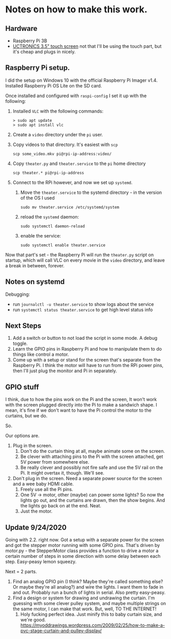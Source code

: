 # Notes on how to make this work.

## Hardware

-   Raspberry Pi 3B
-   [UCTRONICS 3.5" touch screen](https://www.amazon.com/gp/product/B076M399XX/ref=ppx_yo_dt_b_search_asin_title?ie=UTF8&psc=1) not that I'll be using the touch part, but it's cheap and plugs in nicely.

## Raspberry Pi setup.

I did the setup on Windows 10 with the official Raspberry Pi Imager v1.4. Installed Raspberry Pi OS Lite on the SD card.

Once installed and configured with `raspi-config` I set it up with the following:

1.  Installed `VLC` with the following commands:

        > sudo apt update
        > sudo apt install vlc

2.  Create a `video` directory under the `pi` user.

3.  Copy videos to that directory. It's easiest with `scp`

        scp some_video.mkv pi@rpi-ip-address:video/

4.  Copy `theater.py` and `theater.service` to the `pi` home directory

        scp theater.* pi@rpi-ip-address

5.  Connect to the RPi however, and now we set up `systemd`.

    1.  Move the `theater.service` to the systemd directory - in the version of the OS I used

            sudo mv theater.service /etc/systemd/system
    2.  reload the `systemd` daemon:

            sudo systemctl daemon-reload
    3.  enable the service:

            sudo systemctl enable theater.service

Now that part's set - the Raspberry Pi will run the `theater.py` script on startup, which will call VLC on every movie in the `video` directory, and leave a break in between, forever.

## Notes on systemd
Debugging:

* run `journalctl -u theater.service` to show logs about the service
* run `systemctl status theater.service` to get high level status info

## Next Steps

1.  Add a switch or button to not load the script in some mode. A debug toggle.
2.  Learn the GPIO pins in Raspberry Pi and how to manipulate them to do things like control a motor.
3.  Come up with a setup or stand for the screen that's separate from the Raspberry Pi. I think the motor will have to run from the RPi power pins, then I'll just plug the monitor and Pi in separately.

## GPIO stuff
I think, due to how the pins work on the Pi and the screen, It won't work with the screen plugged directly into the Pi to make a sandwich shape. I mean, it's fine if we don't want to have the Pi control the motor to the curtains, but we do.

So.

Our options are.

1.  Plug in the screen.
    1.  Don't do the curtain thing at all, maybe animate some on the screen.
    2.  Be clever with attaching pins to the Pi with the screen attached, get 5V power from somewhere else.
    3.  Be really clever and possibly not fire safe and use the 5V rail on the Pi. It might overtax it, though. We'll see.
2.  Don't plug in the screen. Need a separate power source for the screen and a wee baby HDMI cable.
    1. Freely use all the Pi pins.
    2. One 5V -> motor, other (maybe) can power some lights? So now the lights go out, and the curtains are drawn, then the show begins. And the lights go back on at the end. Neat.
    3. Just the motor.

## Update 9/24/2020
Going with 2.2. right now. Got a setup with a separate power for the screen and got the stepper motor running with some GPIO pins. That's driven by motor.py - the StepperMotor class provides a function to drive a motor a certain number of steps in some direction with some delay between each step. Easy-peasy lemon squeezy.

Next = 2 parts.
1. Find an analog GPIO pin (I think? Maybe they're called something else? Or maybe they're all analog?) and wire the lights. I want them to fade in and out. Probably run a bunch of lights in serial. Also pretty easy-peasy.
2. Find a design or system for drawing and undrawing the curtain. I'm guessing with some clever pulley system, and maybe multiple strings on the same motor, I can make that work. But, well, TO THE INTERNET!
    1. Holy fucking perfect idea. Just minify this to baby curtain size, and we're good. https://myoddrawings.wordpress.com/2009/02/25/how-to-make-a-pvc-stage-curtain-and-pulley-display/